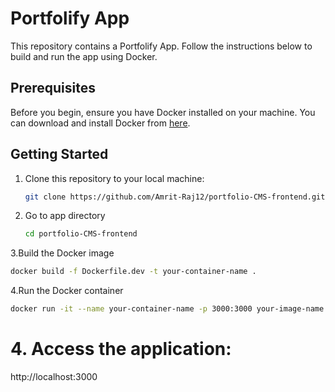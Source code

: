 # Portfolify App

This repository contains a Portfolify App. Follow the instructions below to build and run the app using Docker.

## Prerequisites

Before you begin, ensure you have Docker installed on your machine. You can download and install Docker from [here](https://www.docker.com/get-started).

## Getting Started

1. Clone this repository to your local machine:

   ```bash
   git clone https://github.com/Amrit-Raj12/portfolio-CMS-frontend.git
   ```
2. Go to app directory
   ```bash
   cd portfolio-CMS-frontend
   ```
3.Build the Docker image
   ```bash
   docker build -f Dockerfile.dev -t your-container-name .
   ```
 4.Run the Docker container
   ```bash
   docker run -it --name your-container-name -p 3000:3000 your-image-name
   ```

# 4. Access the application:

http://localhost:3000
